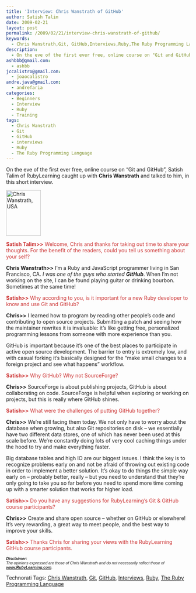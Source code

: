 ```yaml
---
title: 'Interview: Chris Wanstrath of GitHub'
author: Satish Talim
date: 2009-02-21
layout: post
permalink: /2009/02/21/interview-chris-wanstrath-of-github/
keywords:
  - Chris Wanstrath,Git, GitHub,Interviews,Ruby,The Ruby Programming Language
description:
  - On the eve of the first ever free, online course on "Git and GitHub", Chris Wanstrath founder of GitHub talks to RubyLearning.
ashbbb@gmail.com:
  - ashbb
jccalistro@gmail.com:
  - joaocalistro
andre.java@gmail.com:
  - andrefaria
categories:
  - Beginners
  - Interview
  - Ruby
  - Training
tags:
  - Chris Wanstrath
  - Git
  - GitHub
  - interviews
  - Ruby
  - The Ruby Programming Language
---
```

<div>
  <p class="alert">
    On the eve of the first ever free, online course on &#8220;Git and GitHub&#8221;, Satish Talim of RubyLearning caught up with <strong>Chris Wanstrath</strong> and talked to him, in this short interview.
  </p>
  
  <p>
    <img class="alignright" src="http://rubylearning.com/images/ChrisWanstrath.jpg" alt="Chris Wanstrath, USA" title="Chris Wanstrath, USA" width="95" height="125" />
  </p>
  
  <p>
    <span style="color:#CC3333;"><strong>Satish Talim>></strong> Welcome, Chris and thanks for taking out time to share your thoughts. For the benefit of the readers, could you tell us something about your self?</span>
  </p>
  
  <p>
    <strong>Chris Wanstrath>></strong> I&#8217;m a Ruby and JavaScript programmer living in San Francisco, CA. <em>I was one of the guys who started <strong>GitHub</strong></em>. When I&#8217;m not working on the site, I can be found playing guitar or drinking bourbon. Sometimes at the same time!
  </p>
  
  <p>
    <span style="color:#CC3333;"><strong>Satish>></strong> Why according to you, is it important for a new Ruby developer to know and use Git and GitHub?</span>
  </p>
  
  <p>
    <strong>Chris>></strong> I learned how to program by reading other people&#8217;s code and contributing to open source projects. Submitting a patch and seeing how the maintainer rewrites it is invaluable: it&#8217;s like getting free, personalized programming lessons from someone with more experience than you.
  </p>
  
  <p>
    GitHub is important because it&#8217;s one of the best places to participate in active open source development. The barrier to entry is extremely low, and with casual forking it&#8217;s basically designed for the &#8220;make small changes to a foreign project and see what happens&#8221; workflow.
  </p>
  
  <p>
    <span style="color:#CC3333;"><strong>Satish>></strong> Why GitHub? Why not SourceForge?</span>
  </p>
  
  <p>
    <strong>Chris>></strong> SourceForge is about publishing projects, GitHub is about collaborating on code. SourceForge is helpful when exploring or working on projects, but this is really where GitHub shines.
  </p>
  
  <p>
    <span style="color:#CC3333;"><strong>Satish>></strong> What were the challenges of putting GitHub together?</span>
  </p>
  
  <p>
    <strong>Chris>></strong> We&#8217;re still facing them today. We not only have to worry about the database when growing, but also Git repositories on disk &#8211; we essentially have two different data stores, one of which has never been used at this scale before. We&#8217;re constantly doing lots of very cool caching things under the hood to try and make everything faster.
  </p>
  
  <p>
    Big database tables and high IO are our biggest issues. I think the key is to recognize problems early on and not be afraid of throwing out existing code in order to implement a better solution. It&#8217;s okay to do things the simple way early on &#8211; probably better, really &#8211; but you need to understand that they&#8217;re only going to take you so far before you need to spend more time coming up with a smarter solution that works for higher load.
  </p>
  
  <p>
    <span style="color:#CC3333;"><strong>Satish>></strong> Do you have any suggestions for RubyLearning&#8217;s Git & GitHub course participants?</span>
  </p>
  
  <p>
    <strong>Chris>></strong> Create and share open source &#8211; whether on GitHub or elsewhere! It&#8217;s very rewarding, a great way to meet people, and the best way to improve your skills.
  </p>
  
  <p>
    <span style="color:#CC3333;"><strong>Satish>></strong> Thanks Chris for sharing your views with the RubyLearning GitHub course participants.</span>
  </p>
  
  <p>
    <span style="font-size: 8pt; font-family: Arial;"><i><strong>Disclaimer:</strong></i></span><br /><span style="font-size: 8pt; font-family: Arial;"><i>The opinions expressed are those of Chris Wanstrath and do not necessarily reflect those of <strong><a href="http://rubylearning.com/">www.RubyLearning.com</a></strong>.</i></span>
  </p>
</div>

Technorati Tags: <a href="http://technorati.com/tag/Chris+Wanstrath" rel="tag">Chris Wanstrath</a>, <a href="http://technorati.com/tag/Git" rel="tag">Git</a>, <a href="http://technorati.com/tag/GitHub" rel="tag"> GitHub</a>, <a href="http://technorati.com/tag/Interviews" rel="tag">Interviews</a>, <a href="http://technorati.com/tag/Ruby" rel="tag">Ruby</a>, <a href="http://technorati.com/tag/The+Ruby+Programming+Language" rel="tag">The Ruby Programming Language</a>
